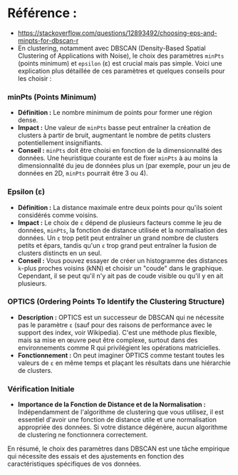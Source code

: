 # Référence : 
- https://stackoverflow.com/questions/12893492/choosing-eps-and-minpts-for-dbscan-r
- En clustering, notamment avec DBSCAN (Density-Based Spatial Clustering of Applications with Noise), le choix des paramètres `minPts` (points minimum) et `epsilon` (ε) est crucial mais pas simple. Voici une explication plus détaillée de ces paramètres et quelques conseils pour les choisir :

### minPts (Points Minimum)
- **Définition :** Le nombre minimum de points pour former une région dense.
- **Impact :** Une valeur de `minPts` basse peut entraîner la création de clusters à partir de bruit, augmentant le nombre de petits clusters potentiellement insignifiants.
- **Conseil :** `minPts` doit être choisi en fonction de la dimensionnalité des données. Une heuristique courante est de fixer `minPts` à au moins la dimensionnalité du jeu de données plus un (par exemple, pour un jeu de données en 2D, `minPts` pourrait être 3 ou 4).

### Epsilon (ε)
- **Définition :** La distance maximale entre deux points pour qu'ils soient considérés comme voisins.
- **Impact :** Le choix de `ε` dépend de plusieurs facteurs comme le jeu de données, `minPts`, la fonction de distance utilisée et la normalisation des données. Un `ε` trop petit peut entraîner un grand nombre de clusters petits et épars, tandis qu'un `ε` trop grand peut entraîner la fusion de clusters distincts en un seul.
- **Conseil :** Vous pouvez essayer de créer un histogramme des distances `k`-plus proches voisins (kNN) et choisir un "coude" dans le graphique. Cependant, il se peut qu'il n'y ait pas de coude visible ou qu'il y en ait plusieurs.

### OPTICS (Ordering Points To Identify the Clustering Structure)
- **Description :** OPTICS est un successeur de DBSCAN qui ne nécessite pas le paramètre `ε` (sauf pour des raisons de performance avec le support des index, voir Wikipedia). C'est une méthode plus flexible, mais sa mise en œuvre peut être complexe, surtout dans des environnements comme R qui privilégient les opérations matricielles.
- **Fonctionnement :** On peut imaginer OPTICS comme testant toutes les valeurs de `ε` en même temps et plaçant les résultats dans une hiérarchie de clusters.

### Vérification Initiale
- **Importance de la Fonction de Distance et de la Normalisation :** Indépendamment de l'algorithme de clustering que vous utilisez, il est essentiel d'avoir une fonction de distance utile et une normalisation appropriée des données. Si votre distance dégénère, aucun algorithme de clustering ne fonctionnera correctement.

En résumé, le choix des paramètres dans DBSCAN est une tâche empirique qui nécessite des essais et des ajustements en fonction des caractéristiques spécifiques de vos données.
